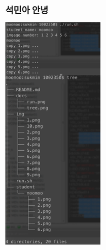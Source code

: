# 석민아 안녕


<img align="left" width="300" src="./docs/run.png"></img>
<img align="left" width="300" src="./docs/tree.png"></img>
